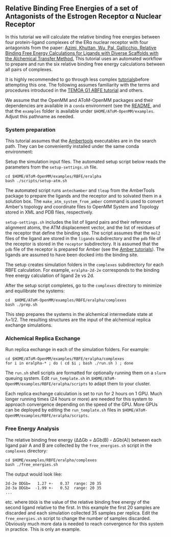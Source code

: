 Relative Binding Free Energies of a set of Antagonists of the Estrogen Receptor α Nuclear Receptor
--------------------------------------------------------------------------------------------------

In this tutorial we will calculate the relative binding free energies between four protein-ligand complexes of the ERα nuclear receptor with four antagonists from the paper: [Azimi, Khuttan, Wu, Pal, Gallicchio. Relative Binding Free Energy Calculations for Ligands with Diverse Scaffolds with the Alchemical Transfer Method.](https://pubs.acs.org/doi/10.1021/acs.jcim.1c01129) This tutorial uses an automated workflow to prepare and run the six relative binding free energy calculations between all pairs of complexes.

It is highly recommended to go through less complex [tutorials](https://github.com/Gallicchio-Lab/AToM-OpenMM/tree/master/examples)before attempting this one. The following assumes familiarity with the terms and procedures introduced in the [TEMOA G1 ABFE tutorial](https://github.com/Gallicchio-Lab/AToM-OpenMM/tree/master/examples/ABFE/temoa-g1) and others.

We assume that the OpenMM and AToM-OpenMM packages and their dependencies are available in a `conda` environment (see the [README](../../../README.md), and that the `examples` folder is available under `$HOME/AToM-OpenMM/examples`. Adjust this pathname as needed.

### System preparation

This tutorial assumes that the [Ambertools](http://ambermd.org) executables are in the search path. They can be conveniently installed under the same conda environment:

Setup the simulation input files. The automated setup script below reads the parameters from the `setup-settings.sh` file.
```
cd $HOME/AToM-OpenMM/examples/RBFE/eralpha
bash ./scripts/setup-atm.sh
```
The automated script runs `antechamber` and `tleap` from the AmberTools package to prepare the ligands and the receptor and to solvated them in a solution box. The `make_atm_system_from_amber` command is used to convert Amber's topology and coordinate files to OpenMM System and Topology stored in XML and PDB files, respectively. 

`setup-settings.sh` includes the list of ligand pairs and their reference alignment atoms, the ATM displacement vector, and the list of residues of the receptor that define the binding site. The script assumes that the `mol2` files of the ligand are stored in the `ligands` subdirectory and the `pdb` file of the receptor is stored in the `receptor` subdirectory. It is assumed that the `pdb` file of the receptor is prepared for Amber (see the [Amber tutorials](https://ambermd.org/tutorials/)). The ligands are assumed to have been docked into the binding site.

The setup creates simulation folders in the `complexes` subdirectory for each RBFE calculation. For example, `eralpha-2d-2e` corresponds to the binding free energy calculation of ligand 2e vs 2d.

After the setup script completes, go to the `complexes` directory to minimize and equilibrate the systems:
```
cd  $HOME/AToM-OpenMM/examples/RBFE/eralpha/complexes
bash ./prep.sh
```
This step prepares the systems in the alchemical intermediate state at λ=1/2. The resulting structures are the input of the alchemical replica exchange simulations.

### Alchemical Replica Exchange

Run replica exchange in each of the simulation folders. For example:
```
cd $HOME/AToM-OpenMM/examples/RBFE/eralpha/complexes
for i in eralpha-* ; do ( cd $i ; bash ./run.sh ) ; done
```
The `run.sh` shell scripts are formatted for optionally running them on a `slurm` queuing system. Edit `run_template.sh` in `$HOME/AToM-OpenMM/examples/RBFE/eralpha/scripts` to adapt them to your cluster.

Each replica exchange calculation is set to run for 2 hours on 1 GPU. Much longer running times (24 hours or more) are needed for this system to approach convergence depending on the speed of the GPU. More GPUs can be deployed by editing the `run_template.sh` files in `$HOME/AToM-OpenMM/examples/RBFE/eralpha/scripts`.

### Free Energy Analysis

The relative binding free energy (ΔΔGb = ΔGb(B) - ΔGb(A)) between each ligand pair A and B are collected by the `free_energies.sh` script in the `complexes` directory:
```
cd $HOME/examples/RBFE/eralpha/complexes
bash ./free_energies.sh
```

The output would look like:
```
2d-2e DDGb=   1.27 +-   0.37  range: 20 35
2d-3a DDGb=  -1.99 +-   0.52  range: 20 35
...
```
etc. where `DDGb` is the value of the relative binding free energy of the second ligand relative to the first. In this example the first 20 samples are discarded and each simulation collected 35 samples per replica. Edit the `free_energies.sh` script to change the number of samples discarded. Obviously much more data is needed to reach convergence for this system in practice. This is only an example.
